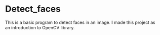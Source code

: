 # Detect_faces
This is a basic program to detect faces in an image. I made this project as an introduction to OpenCV library.
